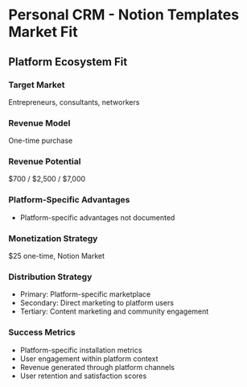 # Personal CRM - Notion Templates Market Fit

## Platform Ecosystem Fit

### Target Market
Entrepreneurs, consultants, networkers

### Revenue Model
One-time purchase

### Revenue Potential
$700 / $2,500 / $7,000

### Platform-Specific Advantages
- Platform-specific advantages not documented

### Monetization Strategy
$25 one-time, Notion Market

### Distribution Strategy
- Primary: Platform-specific marketplace
- Secondary: Direct marketing to platform users
- Tertiary: Content marketing and community engagement

### Success Metrics
- Platform-specific installation metrics
- User engagement within platform context
- Revenue generated through platform channels
- User retention and satisfaction scores
